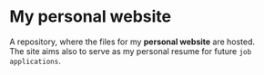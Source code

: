 # My personal website
A repository, where the files for my **personal website** are hosted.  
The site aims also to serve as my personal resume for future `job applications`.
